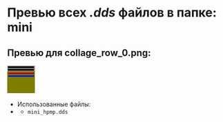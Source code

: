 # Превью всех ***.dds*** файлов в папке: mini
## Превью для collage_row_0.png:
![collage_row_0.png](collage_row_0.png)
- Использованные файлы:
- - ``` mini_hpmp.dds ```
